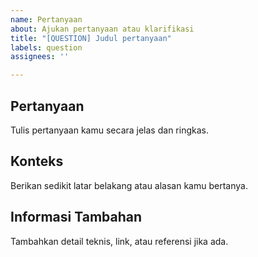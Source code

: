 ```yaml
---
name: Pertanyaan
about: Ajukan pertanyaan atau klarifikasi
title: "[QUESTION] Judul pertanyaan"
labels: question
assignees: ''

---
```


## Pertanyaan
Tulis pertanyaan kamu secara jelas dan ringkas.

## Konteks
Berikan sedikit latar belakang atau alasan kamu bertanya.

## Informasi Tambahan
Tambahkan detail teknis, link, atau referensi jika ada.
